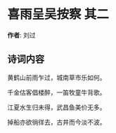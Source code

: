 # 喜雨呈吴按察  其二

**作者**: 刘过

## 诗词内容

黄鹤山前雨乍过，城南草市乐如何。

千金估客倡楼醉，一笛牧童牛背歌。

江夏水生归未得，武昌鱼美价无多。

掉船亦欲徜徉去，古井而今淡不波。

